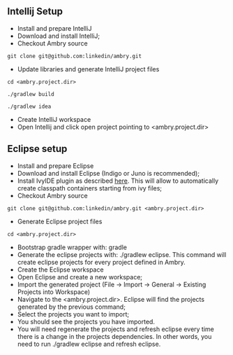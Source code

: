 ## Intellij Setup
* Install and prepare IntelliJ
* Download and install IntelliJ;
* Checkout Ambry source

`git clone git@github.com:linkedin/ambry.git`

* Update libraries and generate IntelliJ project files

`cd <ambry.project.dir>`

`./gradlew build`

`./gradlew idea`

* Create IntelliJ workspace
* Open Intellij and click open project pointing to \<ambry.project.dir\>

## Eclipse setup
* Install and prepare Eclipse
* Download and install Eclipse (Indigo or Juno is recommended);
* Install IvyIDE plugin as described [here](http://ant.apache.org/ivy/ivyde/download.cgi). This will allow to automatically create classpath containers starting from ivy files;
* Checkout Ambry source

`git clone git@github.com:linkedin/ambry.git <ambry.project.dir>`

* Generate Eclipse project files

`cd <ambry.project.dir>`

* Bootstrap gradle wrapper with: gradle
* Generate the eclipse projects with: ./gradlew eclipse. This command will create eclipse projects for every project defined in Ambry. 
* Create the Eclipse workspace
* Open Eclipse and create a new workspace;
* Import the generated project (File -> Import -> General -> Existing Projects into Workspace)
* Navigate to the <ambry.project.dir>. Eclipse will find the projects generated by the previous command;
* Select the projects you want to import;
* You should see the projects you have imported.
* You will need regenerate the projects and refresh eclipse every time there is a change in the projects dependencies. In other words, you need to run ./gradlew eclipse and refresh eclipse.